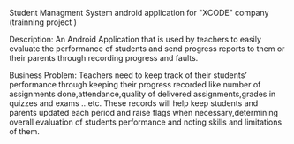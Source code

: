 
Student Managment System
android application for "XCODE" company (trainning project )

Description:
An Android Application that is used by teachers to easily evaluate the performance of
students and send progress reports to them or their parents through recording progress
and faults.


Business Problem:
Teachers need to keep track of their students’ performance through keeping their progress
recorded like number of assignments done,attendance,quality of delivered assignments,grades
in quizzes and exams ...etc.
These records will help keep students and parents updated each period and raise flags when
necessary,determining overall evaluation of students performance and noting skills and
limitations of them.
